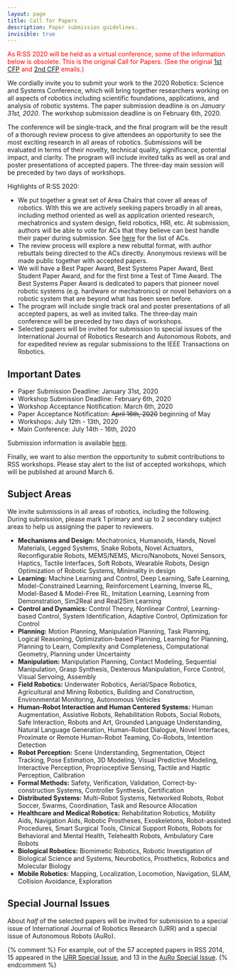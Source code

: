 ```yaml
---
layout: page
title: Call for Papers
description: Paper submission guidelines.
invisible: true
---
```


<span style="color:red">As R:SS 2020 will be held as a virtual conference, some of the information below is obsolete. This is the original Call for Papers. (See the original 
[1st CFP](http://duerer.usc.edu/pipermail/robotics-worldwide/2019-December/021346.html)
and
[2nd CFP](http://duerer.usc.edu/pipermail/robotics-worldwide/2020-January/021559.html)
emails.)</span>

We cordially invite you to submit your work to the 2020 Robotics: 
Science and Systems Conference, which will bring together researchers 
working on all aspects of robotics including scientific foundations, 
applications, and analysis of robotic systems. The paper submission 
deadline is on *January 31st, 2020*. The workshop submission deadline is 
on February 6th, 2020.

The conference will be single-track, and the final program will be the 
result of a thorough review process to give attendees an opportunity to 
see the most exciting research in all areas of robotics. Submissions 
will be evaluated in terms of their novelty, technical quality, 
significance, potential impact, and clarity. The program will include 
invited talks as well as oral and poster presentations of accepted 
papers. The three-day main session will be preceded by two days of 
workshops.


Highlights of R:SS 2020:

* We put together a great set of Area Chairs that cover all areas of 
robotics. With this we are actively seeking papers broadly in all areas, 
including method oriented as well as application oriented research, 
mechatronics and system design, field robotics, HRI, etc. At submission, 
authors will be able to vote for ACs that they believe can best handle 
their paper during submission. See [here](https://roboticsconference.org/committees/pc/) for the list of ACs.
* The review process will explore a new rebuttal format, with author 
rebuttals being directed to the ACs directly. Anonymous reviews will be 
made public together with accepted papers.
* We will have a Best Paper Award, Best Systems Paper Award, Best 
Student Paper Award, and for the first time a Test of Time Award. The 
Best Systems Paper Award is dedicated to papers that pioneer novel 
robotic systems (e.g. hardware or mechatronics) or novel behaviors on a 
robotic system that are beyond what has been seen before.
* The program will include single track oral and poster presentations of 
all accepted papers, as well as invited talks. The three‐day main 
conference will be preceded by two days of workshops.
* Selected papers will be invited for submission to special issues of 
the International Journal of Robotics Research and Autonomous Robots, 
and for expedited review as regular submissions to the IEEE Transactions 
on Robotics.

## Important Dates

* Paper Submission Deadline: January 31st, 2020
* Workshop Submission Deadline: February 6th, 2020
* Workshop Acceptance Notification: March 6th, 2020
* Paper Acceptance Notification: ~~April 16th, 2020~~ beginning of May
* Workshops: July 12th - 13th, 2020
* Main Conference: July 14th - 16th, 2020

Submission information is available [here]({{site.baseurl}}/information/authorinfo/).

Finally, we want to also mention the opportunity to submit contributions 
to RSS workshops. Please stay alert to the list of accepted workshops, 
which will be published at around March 6.


## Subject Areas 

We invite submissions in all areas of robotics, including the
following. During submission, please mark 1 primary and up to 2
secondary subject areas to help us assigning the paper to reviewers.

* **Mechanisms and Design:** Mechatronics, Humanoids, Hands, Novel Materials, Legged Systems, Snake Robots, Novel Actuators, Reconfigurable Robots, MEMS/NEMS, Micro/Nanobots, Novel Sensors, Haptics, Tactile Interfaces, Soft Robots, Wearable Robots, Design Optimization of Robotic Systems, Minimality in design
* **Learning:** Machine Learning and Control, Deep Learning, Safe Learning, Model-Constrained Learning, Reinforcement Learning, Inverse RL, Model-Based & Model-Free RL, Imitation Learning, Learning from Demonstration, Sim2Real and Real2Sim Learning
* **Control and Dynamics:** Control Theory, Nonlinear Control, Learning-based Control, System Identification, Adaptive Control, Optimization for Control
* **Planning:** Motion Planning, Manipulation Planning, Task Planning, Logical Reasoning, Optimization-based Planning, Learning for Planning, Planning to Learn, Complexity and Completeness, Computational Geometry, Planning under Uncertainty
* **Manipulation:** Manipulation Planning, Contact Modeling, Sequential Manipulation, Grasp Synthesis, Dexterous Manipulation, Force Control, Visual Servoing, Assembly
* **Field Robotics:** Underwater Robotics, Aerial/Space Robotics, Agricultural and Mining Robotics, Building and Construction, Environmental Monitoring, Autonomous Vehicles
* **Human-Robot Interaction and Human Centered Systems:** Human Augmentation, Assistive Robots, Rehabilitation Robots, Social Robots, Safe Interaction, Robots and Art, Grounded Language Understanding, Natural Language Generation, Human-Robot Dialogue, Novel Interfaces, Proximate or Remote Human-Robot Teaming, Co-Robots, Intention Detection
* **Robot Perception:** Scene Understanding, Segmentation, Object Tracking, Pose Estimation, 3D Modeling, Visual Predictive Modeling, Interactive Perception, Proprioceptive Sensing, Tactile and Haptic Perception, Calibration
* **Formal Methods:** Safety, Verification, Validation, Correct-by-construction Systems, Controller Synthesis, Certification
* **Distributed Systems:** Multi-Robot Systems, Networked Robots, Robot Soccer, Swarms, Coordination, Task and Resource Allocation
* **Healthcare and Medical Robotics:** Rehabilitation Robotics, Mobility Aids, Navigation Aids, Robotic Prostheses, Exoskeletons, Robot-assisted Procedures, Smart Surgical Tools, Clinical Support Robots, Robots for Behavioral and Mental Health, Telehealth Robots, Ambulatory Care Robots
* **Biological Robotics:** Biomimetic Robotics, Robotic Investigation of Biological Science and Systems, Neurobotics, Prosthetics, Robotics and Molecular Biology
* **Mobile Robotics:** Mapping, Localization, Locomotion, Navigation, SLAM, Collision Avoidance, Exploration


## Special Journal Issues

About _half_ of the selected papers will be invited for submission to a special issue of International Journal of Robotics Research (IJRR) and a special issue of Autonomous Robots (AuRo).

{% comment %}
For example, out of the 57 accepted papers in RSS 2014, 15 appeared in the [IJRR Special Issue](http://ijr.sagepub.com/content/35/1-3.toc), and 13 in the [AuRo Special Issue](http://link.springer.com/journal/10514/39/3/page/1).
{% endcomment %}
